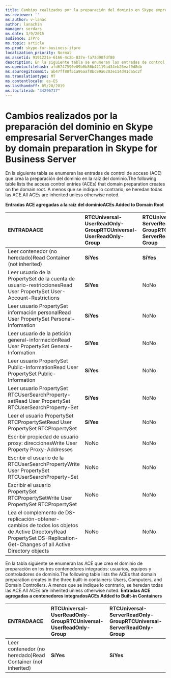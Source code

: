 ```yaml
---
title: Cambios realizados por la preparación del dominio en Skype empresarial Server
ms.reviewer: ''
ms.author: v-lanac
author: lanachin
manager: serdars
ms.date: 3/9/2015
audience: ITPro
ms.topic: article
ms.prod: skype-for-business-itpro
localization_priority: Normal
ms.assetid: 9191221e-6166-4c2b-837e-fa73d90fdf80
description: En la siguiente tabla se enumeran las entradas de control de acceso (ACE) que crea la preparación del dominio en la raíz del dominio. A menos que se indique lo contrario, se heredan todas las ACE.
ms.openlocfilehash: afd6747590e09b0b86b42119ad34eb26eaf9d8db
ms.sourcegitcommit: ab47ff88f51a96aaf8bc99a6303e114d41ca5c2f
ms.translationtype: MT
ms.contentlocale: es-ES
ms.lasthandoff: 05/20/2019
ms.locfileid: "34296717"
---
```

# <a name="changes-made-by-domain-preparation-in-skype-for-business-server"></a><span data-ttu-id="5794f-104">Cambios realizados por la preparación del dominio en Skype empresarial Server</span><span class="sxs-lookup"><span data-stu-id="5794f-104">Changes made by domain preparation in Skype for Business Server</span></span>
 
<span data-ttu-id="5794f-105">En la siguiente tabla se enumeran las entradas de control de acceso (ACE) que crea la preparación del dominio en la raíz del dominio.</span><span class="sxs-lookup"><span data-stu-id="5794f-105">The following table lists the access control entries (ACEs) that domain preparation creates on the domain root.</span></span> <span data-ttu-id="5794f-106">A menos que se indique lo contrario, se heredan todas las ACE.</span><span class="sxs-lookup"><span data-stu-id="5794f-106">All ACEs are inherited unless otherwise noted.</span></span>
  
<span data-ttu-id="5794f-107">**Entradas ACE agregadas a la raíz del dominio**</span><span class="sxs-lookup"><span data-stu-id="5794f-107">**ACEs Added to Domain Root**</span></span>

|<span data-ttu-id="5794f-108">**ENTRADA**</span><span class="sxs-lookup"><span data-stu-id="5794f-108">**ACE**</span></span>|<span data-ttu-id="5794f-109">**RTCUniversal-UserReadOnly-Group**</span><span class="sxs-lookup"><span data-stu-id="5794f-109">**RTCUniversal-UserReadOnly-Group**</span></span>|<span data-ttu-id="5794f-110">**RTCUniversal-ServerReadOnly-Group**</span><span class="sxs-lookup"><span data-stu-id="5794f-110">**RTCUniversal-ServerReadOnly-Group**</span></span>|<span data-ttu-id="5794f-111">**RTCUniversal-UserAdmins**</span><span class="sxs-lookup"><span data-stu-id="5794f-111">**RTCUniversal-UserAdmins**</span></span>|<span data-ttu-id="5794f-112">**RTCHSUniversal-servicios**</span><span class="sxs-lookup"><span data-stu-id="5794f-112">**RTCHSUniversal-Services**</span></span>|<span data-ttu-id="5794f-113">**Autenticados: usuarios**</span><span class="sxs-lookup"><span data-stu-id="5794f-113">**Authenticated-Users**</span></span>|
|:-----|:-----|:-----|:-----|:-----|:-----|
|<span data-ttu-id="5794f-114">Leer contenedor (no heredado)</span><span class="sxs-lookup"><span data-stu-id="5794f-114">Read Container (not inherited)</span></span>  <br/> |<span data-ttu-id="5794f-115">**Sí**</span><span class="sxs-lookup"><span data-stu-id="5794f-115">**Yes**</span></span> <br/> |<span data-ttu-id="5794f-116">**Sí**</span><span class="sxs-lookup"><span data-stu-id="5794f-116">**Yes**</span></span> <br/> |<span data-ttu-id="5794f-117">No</span><span class="sxs-lookup"><span data-stu-id="5794f-117">No</span></span>  <br/> |<span data-ttu-id="5794f-118">No</span><span class="sxs-lookup"><span data-stu-id="5794f-118">No</span></span>  <br/> |<span data-ttu-id="5794f-119">No</span><span class="sxs-lookup"><span data-stu-id="5794f-119">No</span></span>  <br/> |
|<span data-ttu-id="5794f-120">Leer usuario de la PropertySet de la cuenta de usuario-restricciones</span><span class="sxs-lookup"><span data-stu-id="5794f-120">Read User PropertySet User-Account-Restrictions</span></span>  <br/> |<span data-ttu-id="5794f-121">**Sí**</span><span class="sxs-lookup"><span data-stu-id="5794f-121">**Yes**</span></span> <br/> |<span data-ttu-id="5794f-122">No</span><span class="sxs-lookup"><span data-stu-id="5794f-122">No</span></span>  <br/> |<span data-ttu-id="5794f-123">No</span><span class="sxs-lookup"><span data-stu-id="5794f-123">No</span></span>  <br/> |<span data-ttu-id="5794f-124">No</span><span class="sxs-lookup"><span data-stu-id="5794f-124">No</span></span>  <br/> |<span data-ttu-id="5794f-125">No</span><span class="sxs-lookup"><span data-stu-id="5794f-125">No</span></span>  <br/> |
|<span data-ttu-id="5794f-126">Leer usuario PropertySet información personal</span><span class="sxs-lookup"><span data-stu-id="5794f-126">Read User PropertySet Personal-Information</span></span>  <br/> |<span data-ttu-id="5794f-127">**Sí**</span><span class="sxs-lookup"><span data-stu-id="5794f-127">**Yes**</span></span> <br/> |<span data-ttu-id="5794f-128">No</span><span class="sxs-lookup"><span data-stu-id="5794f-128">No</span></span>  <br/> |<span data-ttu-id="5794f-129">No</span><span class="sxs-lookup"><span data-stu-id="5794f-129">No</span></span>  <br/> |<span data-ttu-id="5794f-130">No</span><span class="sxs-lookup"><span data-stu-id="5794f-130">No</span></span>  <br/> |<span data-ttu-id="5794f-131">No</span><span class="sxs-lookup"><span data-stu-id="5794f-131">No</span></span>  <br/> |
|<span data-ttu-id="5794f-132">Leer usuario de la petición general-información</span><span class="sxs-lookup"><span data-stu-id="5794f-132">Read User PropertySet General-Information</span></span>  <br/> |<span data-ttu-id="5794f-133">**Sí**</span><span class="sxs-lookup"><span data-stu-id="5794f-133">**Yes**</span></span> <br/> |<span data-ttu-id="5794f-134">No</span><span class="sxs-lookup"><span data-stu-id="5794f-134">No</span></span>  <br/> |<span data-ttu-id="5794f-135">No</span><span class="sxs-lookup"><span data-stu-id="5794f-135">No</span></span>  <br/> |<span data-ttu-id="5794f-136">No</span><span class="sxs-lookup"><span data-stu-id="5794f-136">No</span></span>  <br/> |<span data-ttu-id="5794f-137">No</span><span class="sxs-lookup"><span data-stu-id="5794f-137">No</span></span>  <br/> |
|<span data-ttu-id="5794f-138">Leer usuario PropertySet Public-Information</span><span class="sxs-lookup"><span data-stu-id="5794f-138">Read User PropertySet Public-Information</span></span>  <br/> |<span data-ttu-id="5794f-139">**Sí**</span><span class="sxs-lookup"><span data-stu-id="5794f-139">**Yes**</span></span> <br/> |<span data-ttu-id="5794f-140">No</span><span class="sxs-lookup"><span data-stu-id="5794f-140">No</span></span>  <br/> |<span data-ttu-id="5794f-141">No</span><span class="sxs-lookup"><span data-stu-id="5794f-141">No</span></span>  <br/> |<span data-ttu-id="5794f-142">No</span><span class="sxs-lookup"><span data-stu-id="5794f-142">No</span></span>  <br/> |<span data-ttu-id="5794f-143">No</span><span class="sxs-lookup"><span data-stu-id="5794f-143">No</span></span>  <br/> |
|<span data-ttu-id="5794f-144">Leer usuario PropertySet RTCUserSearchProperty-set</span><span class="sxs-lookup"><span data-stu-id="5794f-144">Read User PropertySet RTCUserSearchProperty-Set</span></span>  <br/> |<span data-ttu-id="5794f-145">**Sí**</span><span class="sxs-lookup"><span data-stu-id="5794f-145">**Yes**</span></span> <br/> |<span data-ttu-id="5794f-146">No</span><span class="sxs-lookup"><span data-stu-id="5794f-146">No</span></span>  <br/> |<span data-ttu-id="5794f-147">No</span><span class="sxs-lookup"><span data-stu-id="5794f-147">No</span></span>  <br/> |<span data-ttu-id="5794f-148">No</span><span class="sxs-lookup"><span data-stu-id="5794f-148">No</span></span>  <br/> |<span data-ttu-id="5794f-149">**Sí**</span><span class="sxs-lookup"><span data-stu-id="5794f-149">**Yes**</span></span> <br/> |
|<span data-ttu-id="5794f-150">Leer el usuario PropertySet RTCPropertySet</span><span class="sxs-lookup"><span data-stu-id="5794f-150">Read User PropertySet RTCPropertySet</span></span>  <br/> |<span data-ttu-id="5794f-151">**Sí**</span><span class="sxs-lookup"><span data-stu-id="5794f-151">**Yes**</span></span> <br/> |<span data-ttu-id="5794f-152">No</span><span class="sxs-lookup"><span data-stu-id="5794f-152">No</span></span>  <br/> |<span data-ttu-id="5794f-153">No</span><span class="sxs-lookup"><span data-stu-id="5794f-153">No</span></span>  <br/> |<span data-ttu-id="5794f-154">No</span><span class="sxs-lookup"><span data-stu-id="5794f-154">No</span></span>  <br/> |<span data-ttu-id="5794f-155">No</span><span class="sxs-lookup"><span data-stu-id="5794f-155">No</span></span>  <br/> |
|<span data-ttu-id="5794f-156">Escribir propiedad de usuario proxy: direcciones</span><span class="sxs-lookup"><span data-stu-id="5794f-156">Write User Property Proxy-Addresses</span></span>  <br/> |<span data-ttu-id="5794f-157">No</span><span class="sxs-lookup"><span data-stu-id="5794f-157">No</span></span>  <br/> |<span data-ttu-id="5794f-158">No</span><span class="sxs-lookup"><span data-stu-id="5794f-158">No</span></span>  <br/> |<span data-ttu-id="5794f-159">**Sí**</span><span class="sxs-lookup"><span data-stu-id="5794f-159">**Yes**</span></span> <br/> |<span data-ttu-id="5794f-160">No</span><span class="sxs-lookup"><span data-stu-id="5794f-160">No</span></span>  <br/> |<span data-ttu-id="5794f-161">No</span><span class="sxs-lookup"><span data-stu-id="5794f-161">No</span></span>  <br/> |
|<span data-ttu-id="5794f-162">Escribir el usuario de la RTCUserSearchProperty</span><span class="sxs-lookup"><span data-stu-id="5794f-162">Write User PropertySet RTCUserSearchProperty-Set</span></span>  <br/> |<span data-ttu-id="5794f-163">No</span><span class="sxs-lookup"><span data-stu-id="5794f-163">No</span></span>  <br/> |<span data-ttu-id="5794f-164">No</span><span class="sxs-lookup"><span data-stu-id="5794f-164">No</span></span>  <br/> |<span data-ttu-id="5794f-165">**Sí**</span><span class="sxs-lookup"><span data-stu-id="5794f-165">**Yes**</span></span> <br/> |<span data-ttu-id="5794f-166">No</span><span class="sxs-lookup"><span data-stu-id="5794f-166">No</span></span>  <br/> |<span data-ttu-id="5794f-167">No</span><span class="sxs-lookup"><span data-stu-id="5794f-167">No</span></span>  <br/> |
|<span data-ttu-id="5794f-168">Escribir el usuario PropertySet RTCPropertySet</span><span class="sxs-lookup"><span data-stu-id="5794f-168">Write User PropertySet RTCPropertySet</span></span>  <br/> |<span data-ttu-id="5794f-169">No</span><span class="sxs-lookup"><span data-stu-id="5794f-169">No</span></span>  <br/> |<span data-ttu-id="5794f-170">No</span><span class="sxs-lookup"><span data-stu-id="5794f-170">No</span></span>  <br/> |<span data-ttu-id="5794f-171">**Sí**</span><span class="sxs-lookup"><span data-stu-id="5794f-171">**Yes**</span></span> <br/> |<span data-ttu-id="5794f-172">No</span><span class="sxs-lookup"><span data-stu-id="5794f-172">No</span></span>  <br/> |<span data-ttu-id="5794f-173">No</span><span class="sxs-lookup"><span data-stu-id="5794f-173">No</span></span>  <br/> |
|<span data-ttu-id="5794f-174">Lea el complemento de DS-replicación-obtener-cambios de todos los objetos de Active Directory</span><span class="sxs-lookup"><span data-stu-id="5794f-174">Read PropertySet DS-Replication-Get-Changes of all Active Directory objects</span></span>  <br/> |<span data-ttu-id="5794f-175">No</span><span class="sxs-lookup"><span data-stu-id="5794f-175">No</span></span>  <br/> |<span data-ttu-id="5794f-176">No</span><span class="sxs-lookup"><span data-stu-id="5794f-176">No</span></span>  <br/> |<span data-ttu-id="5794f-177">No</span><span class="sxs-lookup"><span data-stu-id="5794f-177">No</span></span>  <br/> |<span data-ttu-id="5794f-178">**Sí**</span><span class="sxs-lookup"><span data-stu-id="5794f-178">**Yes**</span></span> <br/> |<span data-ttu-id="5794f-179">No</span><span class="sxs-lookup"><span data-stu-id="5794f-179">No</span></span>  <br/> |
   
<span data-ttu-id="5794f-180">En la tabla siguiente se enumeran las ACE que crea el dominio de preparación en los tres contenedores integrados: usuarios, equipos y controladores de dominio.</span><span class="sxs-lookup"><span data-stu-id="5794f-180">The following table lists the ACEs that domain preparation creates in the three built-in containers: Users, Computers, and Domain Controllers.</span></span> <span data-ttu-id="5794f-181">A menos que se indique lo contrario, se heredan todas las ACE.</span><span class="sxs-lookup"><span data-stu-id="5794f-181">All ACEs are inherited unless otherwise noted.</span></span>
<span data-ttu-id="5794f-182">**Entradas ACE agregadas a contenedores integrados**</span><span class="sxs-lookup"><span data-stu-id="5794f-182">**ACEs Added to Built-in Containers**</span></span>

|<span data-ttu-id="5794f-183">**ENTRADA**</span><span class="sxs-lookup"><span data-stu-id="5794f-183">**ACE**</span></span>|<span data-ttu-id="5794f-184">**RTCUniversal-UserReadOnly-Group**</span><span class="sxs-lookup"><span data-stu-id="5794f-184">**RTCUniversal-UserReadOnly-Group**</span></span>|<span data-ttu-id="5794f-185">**RTCUniversal-ServerReadOnly-Group**</span><span class="sxs-lookup"><span data-stu-id="5794f-185">**RTCUniversal-ServerReadOnly-Group**</span></span>|
|:-----|:-----|:-----|
|<span data-ttu-id="5794f-186">Leer contenedor (no heredado)</span><span class="sxs-lookup"><span data-stu-id="5794f-186">Read Container (not inherited)</span></span>  <br/> |<span data-ttu-id="5794f-187">**Sí**</span><span class="sxs-lookup"><span data-stu-id="5794f-187">**Yes**</span></span> <br/> |<span data-ttu-id="5794f-188">**Sí**</span><span class="sxs-lookup"><span data-stu-id="5794f-188">**Yes**</span></span> <br/> |
   

